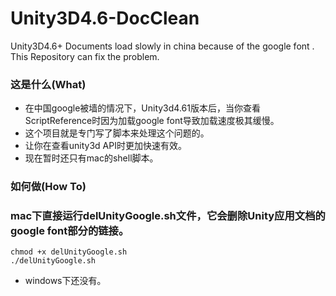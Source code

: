 # Unity3D4.6-DocClean
Unity3D4.6+ Documents load slowly in china because of the google font . This Repository can fix the problem.

### 这是什么(What)
* 在中国google被墙的情况下，Unity3d4.61版本后，当你查看ScriptReference时因为加载google font导致加载速度极其缓慢。
* 这个项目就是专门写了脚本来处理这个问题的。
* 让你在查看unity3d API时更加快速有效。
* 现在暂时还只有mac的shell脚本。

### 如何做(How To)
### mac下直接运行delUnityGoogle.sh文件，它会删除Unity应用文档的google font部分的链接。
	chmod +x delUnityGoogle.sh
	./delUnityGoogle.sh
* windows下还没有。

